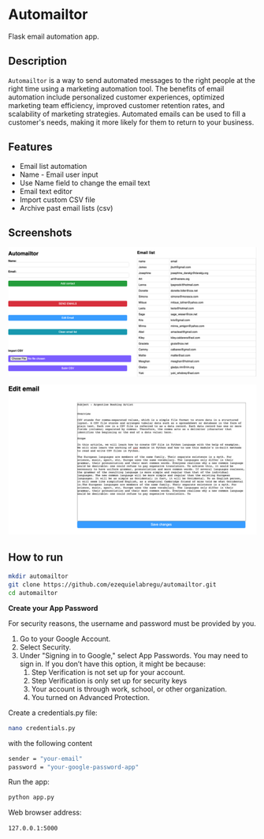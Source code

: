 # Automailtor

Flask email automation app.

## Description

`Automailtor` is a way to send automated messages to the right people at the right time using a marketing automation tool. The benefits of email automation include personalized customer experiences, optimized marketing team efficiency, improved customer retention rates, and scalability of marketing strategies. Automated emails can be used to fill a customer's needs, making it more likely for them to return to your business.

## Features

- Email list automation
- Name - Email user input
- Use Name field to change the email text
- Email text editor
- Import custom CSV file
- Archive past email lists (csv)

## Screenshots

![demo-1](static/pics/demo-1.png)

![demo-2](static/pics/demo-2.png)

## How to run

```bash
mkdir automailtor
git clone https://github.com/ezequielabregu/automailtor.git
cd automailtor
```

**Create your App Password**

For security reasons, the username and password must be provided by you.

1. Go to your Google Account.
2. Select Security.
3. Under "Signing in to Google," select App Passwords. You may need to sign in. If you don’t have this option, it might be because:
   1. Step Verification is not set up for your account.
   2. Step Verification is only set up for security keys
   3. Your account is through work, school, or other organization.
   4. You turned on Advanced Protection.

Create a credentials.py file:

```bash
nano credentials.py
```

with the following content

```bash
sender = "your-email"
password = "your-google-password-app" 
```

Run the app:

```bash
python app.py
```

Web browser address:

`127.0.0.1:5000`
